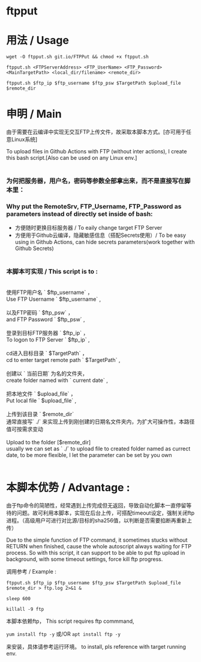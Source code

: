 # ftpput

# 用法 / Usage

` wget -O ftpput.sh git.io/FTPPut && chmod +x ftpput.sh `

` ftpput.sh <FTPServerAddress> <FTP_UserName> <FTP_Password> <MainTargetPath> <local_dir/filename> <remote_dir> `

` ftpput.sh $ftp_ip $ftp_username $ftp_psw $TargetPath $upload_file $remote_dir `


# 申明 / Main

由于需要在云编译中实现无交互FTP上传文件，故采取本脚本方式。[亦可用于任意Linux系统]

To upload files in Github Actions with FTP (without inter actions), I create this bash script.[Also can be used on any Linux env.]
<br><br>
### 为何把服务器，用户名，密码等参数全部拿出来，而不是直接写在脚本里：
### Why put the RemoteSrv, FTP_Username, FTP_Password as parameters instead of directly set inside of bash:

- 方便随时更换目标服务器 / To eaily change target FTP Server
- 方便用于Github云编译，隐藏敏感信息（搭配Secrets使用）/ To be easy using in Github Actions, can hide secrets parameters(work together with Github Secrets)
<br><br>
### 本脚本可实现 / This script is to :
<br>
使用FTP用户名 ` $ftp_username` ，
<br>
Use FTP Username ` $ftp_username` ,
<br><br>
以及FTP密码 ` $ftp_psw` ，
<br>
and FTP Password ` $ftp_psw` ,
<br><br>
登录到目标FTP服务器 ` $ftp_ip` ，
<br>
To logon to FTP Server ` $ftp_ip` ,
<br><br>
cd进入目标目录 ` $TargetPath` ，
<br>
cd to enter target remote path ` $TargetPath` ,
<br><br>
创建以 ` 当前日期`  为名的文件夹，
<br>
create folder named with ` current date` ,
<br><br>
把本地文件 ` $upload_file` ，
<br>
Put local file ` $upload_file` ,
<br><br>
上传到该目录 ` $remote_dir` 
<br>
通常直接写` ./` 来实现上传到刚创建的日期名文件夹内，为扩大可操作性，本路径值可按需求变动
<br><br>
Upload to the folder [$remote_dir] 
<br>
usually we can set as ` ./`  to upload file to created folder named as currect date, to be more flexible, I let the parameter can be set by you own
<br><br>


# 本脚本优势 / Advantage :

由于ftp命令的简陋性，经常遇到上传完成但无返回，导致自动化脚本一直停留等待的问题。故可利用本脚本，实现在后台上传，可搭配timeout设定，强制关闭ftp进程。（高级用户可进行对比源/目标的sha256值，以判断是否需要掐断再重新上传）

Due to the simple function of FTP command, it sometimes stucks without RETURN when finished, cause the whole autoscript always waiting for FTP process.
So with this script, it can support to be able to put ftp upload in background, with some timeout settings, force kill ftp progress.


调用参考 / Example :

` ftpput.sh $ftp_ip $ftp_username $ftp_psw $TargetPath $upload_file $remote_dir > ftp.log 2>&1 & `

` sleep 600 `

` killall -9 ftp `

本脚本依赖ftp，
This script requires ftp commmand,

`yum install ftp -y`
或/OR `apt install ftp -y`

来安装，具体请参考运行环境。
to install, pls reference with target running env.
